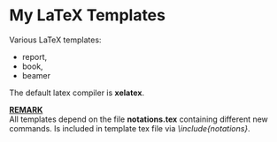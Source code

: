 # My LaTeX Templates

Various LaTeX templates:
 - report,
 - book,
 - beamer

The default latex compiler is **xelatex**. 

<ins>**REMARK**</ins><br>
All templates depend on the file **notations.tex** containing different new commands. Is included in template tex file via *\include{notations}*.
